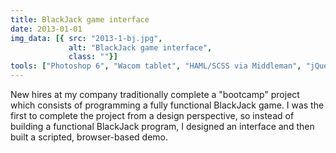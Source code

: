 ```yaml
---
title: BlackJack game interface
date: 2013-01-01
img_data: [{ src: "2013-1-bj.jpg", 
			 alt: "BlackJack game interface", 
			 class: ""}]
tools: ["Photoshop 6", "Wacom tablet", "HAML/SCSS via Middleman", "jQuery"]
---
```


<p>New hires at my company traditionally complete a "bootcamp" project which consists of programming a fully functional BlackJack game.  I was the first to complete the project from a design perspective, so instead of building a functional BlackJack program, I designed an interface and then built a scripted, browser-based demo.</p>